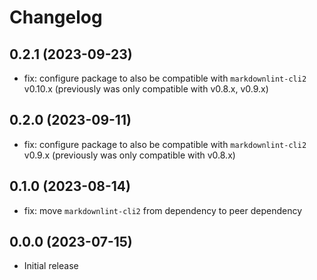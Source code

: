 # Changelog

## 0.2.1 (2023-09-23)

- fix: configure package to also be compatible with `markdownlint-cli2` v0.10.x (previously was only compatible with v0.8.x, v0.9.x)

## 0.2.0 (2023-09-11)

- fix: configure package to also be compatible with `markdownlint-cli2` v0.9.x (previously was only compatible with v0.8.x)

## 0.1.0 (2023-08-14)

 - fix: move `markdownlint-cli2` from dependency to peer dependency

## 0.0.0 (2023-07-15)

 - Initial release
